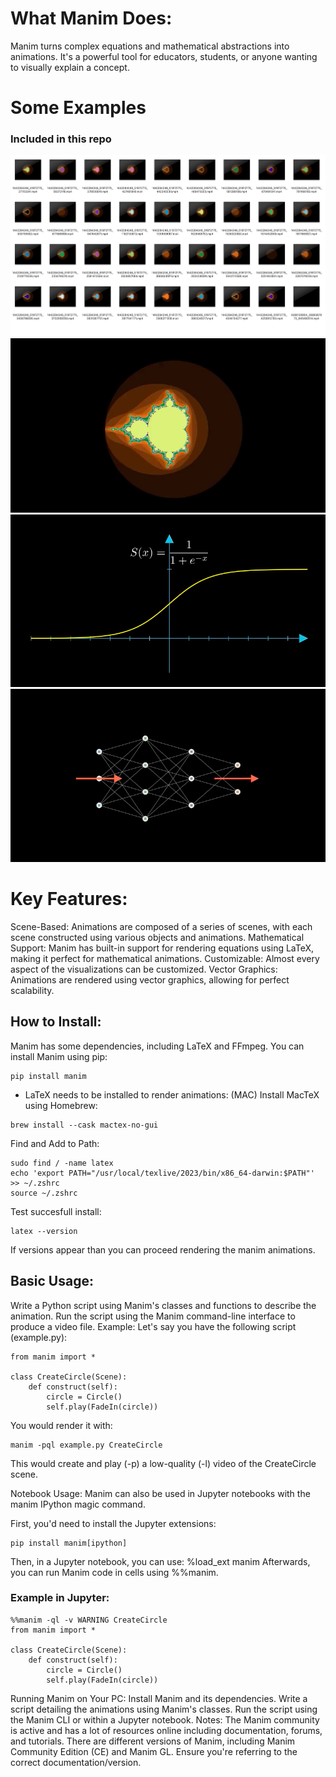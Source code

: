 # What Manim Does:
Manim turns complex equations and mathematical abstractions into animations. It's a powerful tool for educators, students, or anyone wanting to visually explain a concept.

# Some Examples 
### Included in this repo
![Process](process.png)
![MandelbrotSet](mandelbrot.png)
![Sigmoid](sigmoid.png)
![NN](NN.png)

# Key Features:
Scene-Based: Animations are composed of a series of scenes, with each scene constructed using various objects and animations.
Mathematical Support: Manim has built-in support for rendering equations using LaTeX, making it perfect for mathematical animations.
Customizable: Almost every aspect of the visualizations can be customized.
Vector Graphics: Animations are rendered using vector graphics, allowing for perfect scalability.
## How to Install:

Manim has some dependencies, including LaTeX and FFmpeg.
You can install Manim using pip:
```
pip install manim
```

- LaTeX needs to be installed to render animations: (MAC) Install MacTeX using Homebrew:
```
brew install --cask mactex-no-gui
```
Find and Add to Path:

```
sudo find / -name latex
echo 'export PATH="/usr/local/texlive/2023/bin/x86_64-darwin:$PATH"' >> ~/.zshrc
source ~/.zshrc
```

Test succesfull install:

```
latex --version
```
If versions appear than you can proceed rendering the manim animations.

## Basic Usage:
Write a Python script using Manim's classes and functions to describe the animation.
Run the script using the Manim command-line interface to produce a video file.
Example:
Let's say you have the following script (example.py):

```
from manim import *

class CreateCircle(Scene):
    def construct(self):
        circle = Circle()
        self.play(FadeIn(circle))

```
You would render it with:

```
manim -pql example.py CreateCircle
```
This would create and play (-p) a low-quality (-l) video of the CreateCircle scene.

Notebook Usage:
Manim can also be used in Jupyter notebooks with the manim IPython magic command.

First, you'd need to install the Jupyter extensions:

```
pip install manim[ipython]
```

Then, in a Jupyter notebook, you can use:
%load_ext manim
Afterwards, you can run Manim code in cells using %%manim.

### Example in Jupyter:
```
%%manim -ql -v WARNING CreateCircle
from manim import *

class CreateCircle(Scene):
    def construct(self):
        circle = Circle()
        self.play(FadeIn(circle))
```

Running Manim on Your PC:
Install Manim and its dependencies.
Write a script detailing the animations using Manim's classes.
Run the script using the Manim CLI or within a Jupyter notebook.
Notes:
The Manim community is active and has a lot of resources online including documentation, forums, and tutorials.
There are different versions of Manim, including Manim Community Edition (CE) and Manim GL. Ensure you're referring to the correct documentation/version.
